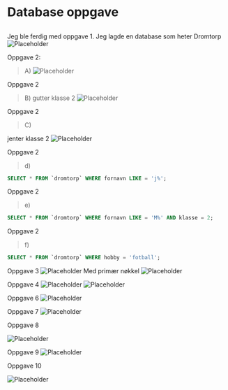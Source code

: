 # Database oppgave
##
Jeg ble ferdig med oppgave 1. Jeg lagde en database som heter Dromtorp
![Placeholder](https://media.discordapp.net/attachments/837646034511200316/1012697217150222408/Screenshot_2022-08-26_at_14.17.04.png?width=1498&height=936)

Oppgave 2:
>A)
![Placeholder](https://media.discordapp.net/attachments/837646034511200316/1014132709741826078/Screenshot_2022-08-30_at_13.21.10.png?width=1498&height=936)

Oppgave 2 
>B)
gutter klasse 2
![Placeholder](https://media.discordapp.net/attachments/837646034511200316/1014136970848522240/Screenshot_2022-08-30_at_13.38.07.png?width=1498&height=936)

Oppgave 2
>C)

jenter klasse 2
![Placeholder](https://media.discordapp.net/attachments/837646034511200316/1014137890256719912/Screenshot_2022-08-30_at_13.41.48.png?width=1498&height=936)

Oppgave 2
>d)
```sql
SELECT * FROM `dromtorp` WHERE fornavn LIKE = 'j%';
```

Oppgave 2
>e)
```sql
SELECT * FROM `dromtorp` WHERE fornavn LIKE = 'M%' AND klasse = 2;
```

Oppgave 2
>f)
```sql
SELECT * FROM `dromtorp` WHERE hobby = 'fotball';
```

Oppgave 3 
![Placeholder](https://media.discordapp.net/attachments/837646034511200316/1014854163840114768/Screenshot_2022-09-01_at_13.08.01.png)
 Med primær nøkkel
![Placeholder](https://media.discordapp.net/attachments/837646034511200316/1014854451326111854/Screenshot_2022-09-01_at_13.09.07.png?width=1920&height=599)

Oppgave 4
![Placeholder](https://media.discordapp.net/attachments/837646034511200316/1014861271629299753/Screenshot_2022-09-01_at_13.36.01.png)
![Placeholder](https://media.discordapp.net/attachments/837646034511200316/1014861271964852254/Screenshot_2022-09-01_at_13.36.18.png)





Oppgave 6
![Placeholder](https://media.discordapp.net/attachments/850882023271038987/1014870788177920102/Screenshot_2022-09-01_at_14.14.04.png)


Oppgave 7
![Placeholder](https://media.discordapp.net/attachments/850882023271038987/1014872176173789244/Screenshot_2022-09-01_at_14.19.38.png)


Oppgave 8

![Placeholder](https://user-images.githubusercontent.com/91245857/187912690-2ceaa10f-aa6f-4dc7-bd8e-26f638379553.png)


Oppgave 9 
![Placeholder](https://media.discordapp.net/attachments/850882023271038987/1014873177777786890/Screenshot_2022-09-01_at_14.23.36.png)

Oppgave 10

![Placeholder](https://media.discordapp.net/attachments/850882023271038987/1014874125426229298/Screenshot_2022-09-01_at_14.27.22.png)



